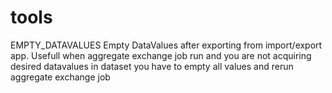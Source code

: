 # tools
EMPTY_DATAVALUES
Empty DataValues after exporting from import/export app. Usefull when aggregate exchange job run and you are not acquiring desired datavalues in dataset you have to empty all values and rerun aggregate exchange job
